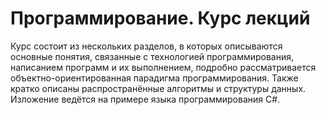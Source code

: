 Программирование. Курс лекций
=============================

Курс состоит из нескольких разделов, в которых
описываются основные понятия, связанные с технологией
программирования, написанием программ и их выполнением, подробно
рассматривается объектно-ориентированная парадигма
программирования. Также кратко описаны распространённые алгоритмы
и структуры данных. Изложение ведётся на примере языка
программирования C#.
